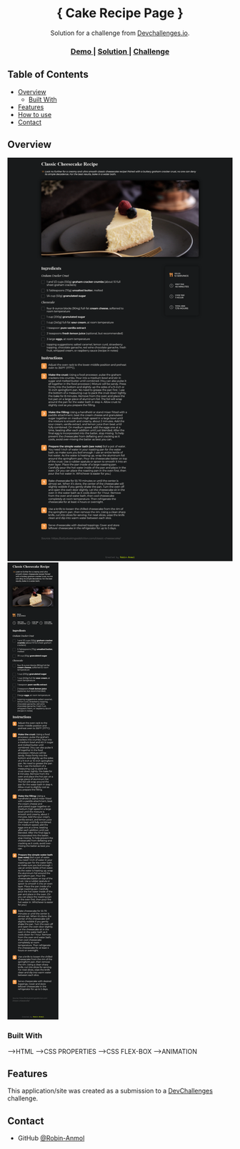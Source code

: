 <h1 align="center">{ Cake Recipe Page }</h1>

<div align="center">
   Solution for a challenge from  <a href="http://devchallenges.io" target="_blank">Devchallenges.io</a>.
</div>

<div align="center">
  <h3>
    <a href="https://{your-demo-link.your-domain}">
      Demo
    </a>
    <span> | </span>
    <a href="https://{your-url-to-the-solution}">
      Solution
    </a>
    <span> | </span>
    <a href="https://{your-url-to-the-challenge}">
      Challenge
    </a>
  </h3>
</div>

<!-- TABLE OF CONTENTS -->

## Table of Contents

- [Overview](#overview)
  - [Built With](#built-with)
- [Features](#features)
- [How to use](#how-to-use)
- [Contact](#contact)

<!-- OVERVIEW -->

## Overview

![screenshot](desktop.jpg)
![screenshot](mobile.jpg)

### Built With

-->HTML
-->CSS PROPERTIES
-->CSS FLEX-BOX
-->ANIMATION

## Features

This application/site was created as a submission to a [DevChallenges](https://devchallenges.io/challenges) challenge.

## Contact

- GitHub [@Robin-Anmol](https://github.com/Robin-Anmol)
